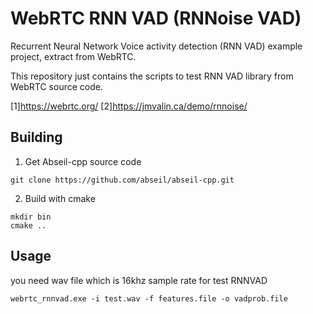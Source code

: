 # WebRTC RNN VAD (RNNoise VAD)
Recurrent Neural Network Voice activity detection (RNN VAD) example project, extract from WebRTC.

This repository just contains the scripts to test RNN VAD library from WebRTC source code.  

[1]https://webrtc.org/
[2]https://jmvalin.ca/demo/rnnoise/
## Building

1. Get Abseil-cpp source code
```
git clone https://github.com/abseil/abseil-cpp.git
```

2. Build with cmake
```
mkdir bin
cmake ..
```

## Usage
you need wav file which is 16khz sample rate for test RNNVAD

```
webrtc_rnnvad.exe -i test.wav -f features.file -o vadprob.file
```
